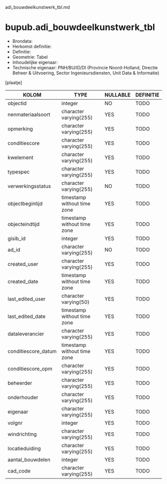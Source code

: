 adi_bouwdeelkunstwerk_tbl.md

# bupub.adi_bouwdeelkunstwerk_tbl


* Brondata: 
* Herkomst definitie: 
* Definitie: 
* Geometrie: Tabel
* Inhoudelijke eigenaar: 
* Technische eigenaar: PNH/BU/ID/DI (Provincie Noord-Holland, Directie Beheer & Uitvoering, Sector Ingenieursdiensten, Unit Data & Informatie)

[plaatje]


|KOLOM                            |TYPE                       |NULLABLE|DEFINITIE|
|------                           |----                       |-----   |-----    |
|objectid                         |integer                    |NO      |TODO|
|nenmateriaalsoort                |character varying(255)     |YES     |TODO|
|opmerking                        |character varying(255)     |YES     |TODO|
|conditiescore                    |character varying(255)     |YES     |TODO|
|kwelement                        |character varying(255)     |YES     |TODO|
|typespec                         |character varying(255)     |YES     |TODO|
|verwerkingsstatus                |character varying(255)     |NO      |TODO|
|objectbegintijd                  |timestamp without time zone|YES     |TODO|
|objecteindtijd                   |timestamp without time zone|YES     |TODO|
|gisib_id                         |integer                    |YES     |TODO|
|ad_id                            |character varying(255)     |NO      |TODO|
|created_user                     |character varying(255)     |YES     |TODO|
|created_date                     |timestamp without time zone|YES     |TODO|
|last_edited_user                 |character varying(50)      |YES     |TODO|
|last_edited_date                 |timestamp without time zone|YES     |TODO|
|dataleverancier                  |character varying(255)     |YES     |TODO|
|conditiescore_datum              |timestamp without time zone|YES     |TODO|
|conditiescore_opm                |character varying(255)     |YES     |TODO|
|beheerder                        |character varying(255)     |YES     |TODO|
|onderhouder                      |character varying(255)     |YES     |TODO|
|eigenaar                         |character varying(255)     |YES     |TODO|
|volgnr                           |integer                    |YES     |TODO|
|windrichting                     |character varying(255)     |YES     |TODO|
|locatieduiding                   |character varying(255)     |YES     |TODO|
|aantal_bouwdelen                 |integer                    |YES     |TODO|
|cad_code                         |character varying(255)     |YES     |TODO|
